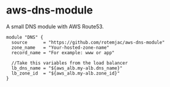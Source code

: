 # aws-dns-module
A small DNS module with AWS Route53.

```
module "DNS" {
  source      = "https://github.com/rotemjac/aws-dns-module"
  zone_name   = "Your-hosted-zone-name"
  record_name = "For example: www or app"

  //Take this variables from the load balancer
  lb_dns_name = "${aws_alb.my-alb.dns_name}"
  lb_zone_id  = "${aws_alb.my-alb.zone_id}"
}
```
